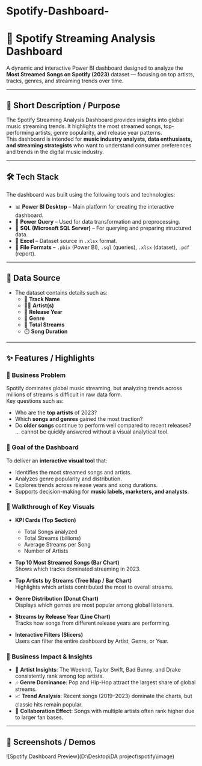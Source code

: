 # Spotify-Dashboard-

# 🎵 Spotify Streaming Analysis Dashboard  

A dynamic and interactive Power BI dashboard designed to analyze the **Most Streamed Songs on Spotify (2023)** dataset — focusing on top artists, tracks, genres, and streaming trends over time.  

---

## 📌 Short Description / Purpose  
The Spotify Streaming Analysis Dashboard provides insights into global music streaming trends. It highlights the most streamed songs, top-performing artists, genre popularity, and release year patterns.  
This dashboard is intended for **music industry analysts, data enthusiasts, and streaming strategists** who want to understand consumer preferences and trends in the digital music industry.  

---

## 🛠️ Tech Stack  
The dashboard was built using the following tools and technologies:  
- 📊 **Power BI Desktop** – Main platform for creating the interactive dashboard.  
- 📂 **Power Query** – Used for data transformation and preprocessing.  
- 🧠 **SQL (Microsoft SQL Server)** – For querying and preparing structured data.  
- 📑 **Excel** – Dataset source in `.xlsx` format.  
- 📁 **File Formats** – `.pbix` (Power BI), `.sql` (queries), `.xlsx` (dataset), `.pdf` (report).  

---

## 📂 Data Source  
- The dataset contains details such as:  
  - 🎵 **Track Name**  
  - 👨‍🎤 **Artist(s)**  
  - 📅 **Release Year**  
  - 🎼 **Genre**  
  - 🔢 **Total Streams**  
  - ⏱️ **Song Duration**  

---

## ✨ Features / Highlights  

### 🔹 Business Problem  
Spotify dominates global music streaming, but analyzing trends across millions of streams is difficult in raw data form.  
Key questions such as:  
- Who are the **top artists** of 2023?  
- Which **songs and genres** gained the most traction?  
- Do **older songs** continue to perform well compared to recent releases?  
… cannot be quickly answered without a visual analytical tool.  

### 🔹 Goal of the Dashboard  
To deliver an **interactive visual tool** that:  
- Identifies the most streamed songs and artists.  
- Analyzes genre popularity and distribution.  
- Explores trends across release years and song durations.  
- Supports decision-making for **music labels, marketers, and analysts**.  

### 🔹 Walkthrough of Key Visuals  
- **KPI Cards (Top Section)**  
  - Total Songs analyzed  
  - Total Streams (billions)  
  - Average Streams per Song  
  - Number of Artists  

- **Top 10 Most Streamed Songs (Bar Chart)**  
  Shows which tracks dominated streaming in 2023.  

- **Top Artists by Streams (Tree Map / Bar Chart)**  
  Highlights which artists contributed the most to overall streams.  

- **Genre Distribution (Donut Chart)**  
  Displays which genres are most popular among global listeners.  

- **Streams by Release Year (Line Chart)**  
  Tracks how songs from different release years are performing.  

- **Interactive Filters (Slicers)**  
  Users can filter the entire dashboard by Artist, Genre, or Year.  

### 🔹 Business Impact & Insights  
- 🎤 **Artist Insights**: The Weeknd, Taylor Swift, Bad Bunny, and Drake consistently rank among top artists.  
- 🎶 **Genre Dominance**: Pop and Hip-Hop attract the largest share of global streams.  
- 📈 **Trend Analysis**: Recent songs (2019–2023) dominate the charts, but classic hits remain popular.  
- 🤝 **Collaboration Effect**: Songs with multiple artists often rank higher due to larger fan bases.  

---

## 📸 Screenshots / Demos  

![Spotify Dashboard Preview](D:\Desktop\DA project\spotify\image)

 

